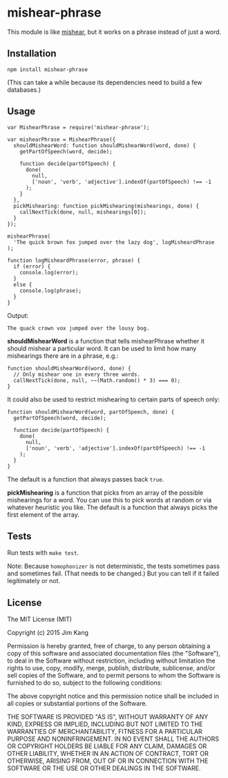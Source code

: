 mishear-phrase
==============

This module is like [mishear](https://github.com/jimkang/mishear), but it works on a phrase instead of just a word.

Installation
------------

    npm install mishear-phrase

(This can take a while because its dependencies need to build a few databases.)

Usage
-----

    var MishearPhrase = require('mishear-phrase');

    var mishearPhrase = MishearPhrase({
      shouldMishearWord: function shouldMishearWord(word, done) {
        getPartOfSpeech(word, decide);

        function decide(partOfSpeech) {
          done(
            null, 
            ['noun', 'verb', 'adjective'].indexOf(partOfSpeech) !== -1
          );
        }
      },
      pickMishearing: function pickMishearing(mishearings, done) {
        callNextTick(done, null, mishearings[0]);
      }
    });

    mishearPhrase(
      'The quick brown fox jumped over the lazy dog', logMisheardPhrase
    );

    function logMisheardPhrase(error, phrase) {
      if (error) {
        console.log(error);
      }
      else {
        console.log(phrase);
      }
    }

Output:

    The quack crown vox jumped over the lousy bog.

**shouldMishearWord** is a function that tells mishearPhrase whether it should mishear a particular word. It can be used to limit how many mishearings there are in a phrase, e.g.:

    function shouldMishearWord(word, done) {
      // Only mishear one in every three words.
      callNextTick(done, null, ~~(Math.random() * 3) === 0);
    }

It could also be used to restrict mishearing to certain parts of speech only:

    function shouldMishearWord(word, partOfSpeech, done) {
      getPartOfSpeech(word, decide);

      function decide(partOfSpeech) {
        done(
          null, 
          ['noun', 'verb', 'adjective'].indexOf(partOfSpeech) !== -1
        );
      }
    }

The default is a function that always passes back `true`.

**pickMishearing** is a function that picks from an array of the possible mishearings for a word. You can use this to pick words at random or via whatever heuristic you like. The default is a function that always picks the first element of the array.

Tests
-----

Run tests with `make test`.

Note: Because `homophonizer` is not deterministic, the tests sometimes pass and sometimes fail. (That needs to be changed.) But you can tell if it failed legitimately or not.

License
-------

The MIT License (MIT)

Copyright (c) 2015 Jim Kang

Permission is hereby granted, free of charge, to any person obtaining a copy
of this software and associated documentation files (the "Software"), to deal
in the Software without restriction, including without limitation the rights
to use, copy, modify, merge, publish, distribute, sublicense, and/or sell
copies of the Software, and to permit persons to whom the Software is
furnished to do so, subject to the following conditions:

The above copyright notice and this permission notice shall be included in
all copies or substantial portions of the Software.

THE SOFTWARE IS PROVIDED "AS IS", WITHOUT WARRANTY OF ANY KIND, EXPRESS OR
IMPLIED, INCLUDING BUT NOT LIMITED TO THE WARRANTIES OF MERCHANTABILITY,
FITNESS FOR A PARTICULAR PURPOSE AND NONINFRINGEMENT. IN NO EVENT SHALL THE
AUTHORS OR COPYRIGHT HOLDERS BE LIABLE FOR ANY CLAIM, DAMAGES OR OTHER
LIABILITY, WHETHER IN AN ACTION OF CONTRACT, TORT OR OTHERWISE, ARISING FROM,
OUT OF OR IN CONNECTION WITH THE SOFTWARE OR THE USE OR OTHER DEALINGS IN
THE SOFTWARE.

